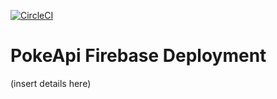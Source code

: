 [![CircleCI](https://circleci.com/gh/PokeAPI/deploy.svg?style=shield)](https://circleci.com/gh/PokeAPI/deploy)

# PokeApi Firebase Deployment

(insert details here)
